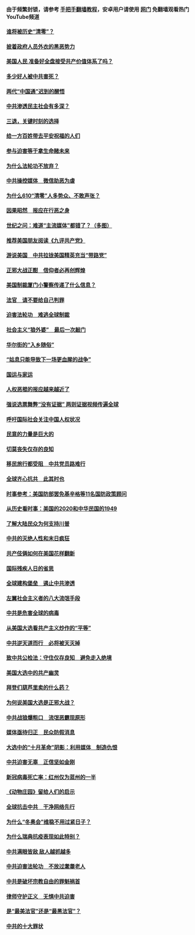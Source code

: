 #### 由于频繁封锁，请参考 [手把手翻墙教程](https://github.com/gfw-breaker/guides/wiki/)，安卓用户请使用 [网门](https://github.com/gfw-breaker/nogfw/blob/master/dl.md?t=01031300) 免翻墙观看热门YouTube频道 

#### [谁将被历史“清零”？](../pages/251/417485.md?t=01031300) 

#### [披着政府人员外衣的黑恶势力](../pages/251/417442.md?t=01031300) 

#### [美国人民 准备好全盘接受共产价值体系了吗？](../pages/251/417491.md?t=01031300) 

#### [多少好人被中共害死？](../pages/251/417144.md?t=01031300) 

#### [两代“中国通”迟到的醒悟](../pages/251/417064.md?t=01031300) 

#### [中共渗透民主社会有多深？](../pages/251/417063.md?t=01031300) 

#### [三退，关键时刻的选择](../pages/251/416969.md?t=01031300) 

#### [给一方百姓带去平安祝福的人们](../pages/251/416941.md?t=01031300) 

#### [参与迫害等于拿生命赌未来](../pages/251/416856.md?t=01031300) 

#### [为什么法轮功不放弃？](../pages/251/416864.md?t=01031300) 

#### [中共操控媒体　微信助恶为虐](../pages/251/416724.md?t=01031300) 

#### [为什么610“清零”人多势众、不敢声张？](../pages/251/416632.md?t=01031300) 

#### [因果昭然　报应在行恶之身](../pages/251/416582.md?t=01031300) 

#### [世纪之问：难道“主流媒体”都错了？（多图）](../pages/251/416571.md?t=01031300) 

#### [推荐美国朋友阅读《九评共产党》](../pages/251/416510.md?t=01031300) 

#### [游说美国　中共拉拢美国精英充当“带路党”](../pages/251/416529.md?t=01031300) 

#### [正邪大战正酣　信仰者必再创辉煌](../pages/251/416433.md?t=01031300) 

#### [美国制裁厦门小警察传递了什么信息？](../pages/251/416432.md?t=01031300) 

#### [法官　请不要给自己判罪](../pages/251/416379.md?t=01031300) 

#### [迫害法轮功　难逃全球制裁](../pages/251/416380.md?t=01031300) 

#### [社会主义“狼外婆”　最后一次敲门](../pages/251/416394.md?t=01031300) 

#### [华尔街的“入乡随俗”](../pages/251/416395.md?t=01031300) 

#### [“姑息只能导致下一场更血腥的战争”](../pages/251/416223.md?t=01031300) 

#### [国运与家运](../pages/251/416224.md?t=01031300) 

#### [人权恶棍的报应越来越近了](../pages/251/416276.md?t=01031300) 

#### [强说选票舞弊“没有证据” 两则证据视频传遍全球](../pages/251/416227.md?t=01031300) 

#### [呼吁国际社会关注中国人权状况](../pages/251/416135.md?t=01031300) 

#### [民意的力量是巨大的](../pages/251/416222.md?t=01031300) 

#### [切莫丧失仅存的良知](../pages/251/416134.md?t=01031300) 

#### [移民旅行都受阻　中共党员路难行](../pages/251/416033.md?t=01031300) 

#### [全球齐心抗共　此其时也](../pages/251/415989.md?t=01031300) 

#### [时事参考：美国防部罢免基辛格等11名国防政策顾问](../pages/251/415970.md?t=01031300) 

#### [从历史看时事：美国的2020和中华民国的1949](../pages/251/415949.md?t=01031300) 

#### [了解大陆民众为何支持川普](../pages/251/415950.md?t=01031300) 

#### [中共的灭绝人性和末日疯狂](../pages/251/415944.md?t=01031300) 

#### [共产伎俩如何在美国花样翻新](../pages/251/415908.md?t=01031300) 

#### [国际残疾人日的省思](../pages/251/415849.md?t=01031300) 

#### [全球建构堡垒　遏止中共渗透](../pages/251/415850.md?t=01031300) 

#### [左翼社会主义者的八大流氓手段](../pages/251/415802.md?t=01031300) 

#### [中共是危害全球的病毒](../pages/251/415569.md?t=01031300) 

#### [从美国大选看共产主义炒作的“平等”](../pages/251/415654.md?t=01031300) 

#### [中共逆天道而行　必将被天灭掉](../pages/251/415626.md?t=01031300) 

#### [致中共公检法：守住仅存良知　避免走入绝境](../pages/251/415627.md?t=01031300) 

#### [美国大选中的共产幽灵](../pages/251/415618.md?t=01031300) 

#### [拜登们葫芦里卖的什么药？](../pages/251/415531.md?t=01031300) 

#### [为何说美国大选是正邪大战？](../pages/251/415530.md?t=01031300) 

#### [中共战狼爆粗口　流氓恶霸现原形](../pages/251/415426.md?t=01031300) 

#### [媒体亟待归正　民众防假消息](../pages/251/415402.md?t=01031300) 

#### [大选中的“十月革命”阴影：利用媒体　制造仇恨](../pages/251/415334.md?t=01031300) 

#### [中共迫害无辜　正信坚如金刚](../pages/251/415307.md?t=01031300) 

#### [新冠病毒死亡率：红州仅为蓝州的一半](../pages/251/415164.md?t=01031300) 

#### [《动物庄园》留给人们的启示](../pages/251/415178.md?t=01031300) 

#### [全球抗击中共　干净网络先行](../pages/251/415096.md?t=01031300) 

#### [为什么“冬奥会”维稳不用过紧日子？](../pages/251/414949.md?t=01031300) 

#### [为什么瑞典抗疫表现如此特别？](../pages/251/414950.md?t=01031300) 

#### [中共满眼皆敌 敌人越抓越多](../pages/251/415053.md?t=01031300) 

#### [中共迫害法轮功　不放过耄耋老人](../pages/251/414994.md?t=01031300) 

#### [中共是破坏宗教自由的罪魁祸首](../pages/251/414901.md?t=01031300) 

#### [律师守护正义　无惧中共迫害](../pages/251/414900.md?t=01031300) 

#### [是“最美法官”还是“最黑法官”？](../pages/251/414885.md?t=01031300) 

#### [中共的十大罪状](../pages/251/414772.md?t=01031300) 

